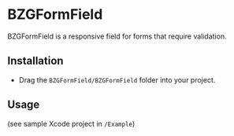 # BZGFormField

BZGFormField is a responsive field for forms that require validation.

## Installation

* Drag the `BZGFormField/BZGFormField` folder into your project.

## Usage

(see sample Xcode project in `/Example`)